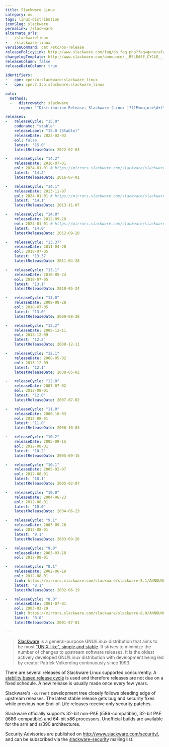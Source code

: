 ```yaml
---
title: Slackware Linux
category: os
tags: linux-distribution
iconSlug: slackware
permalink: /slackware
alternate_urls:
-   /slackwarelinux
-   /slackware-linux
versionCommand: cat /etc/os-release
releasePolicyLink: http://www.slackware.com/faq/do_faq.php?faq=general#4
changelogTemplate: http://www.slackware.com/announce/__RELEASE_CYCLE__.php
releaseColumn: false
releaseDateColumn: true

identifiers:
-   cpe: cpe:/o:slackware:slackware_linux
-   cpe: cpe:2.3:o:slackware:slackware_linux

auto:
  methods:
  -   distrowatch: slackware
      regex: '^Distribution Release: Slackware (Linux )?(?P<major>\d+)\.(?P<minor>\d+)$'

releases:
-   releaseCycle: "15.0"
    codename: "stable"
    releaseLabel: "15.0 (Stable)"
    releaseDate: 2022-02-03
    eol: false
    latest: '15.0'
    latestReleaseDate: 2022-02-03

-   releaseCycle: "14.2"
    releaseDate: 2016-07-01
    eol: 2024-01-01 # https://mirrors.slackware.com/slackware/slackware-14.2/ChangeLog.txt
    latest: '14.2'
    latestReleaseDate: 2016-07-01

-   releaseCycle: "14.1"
    releaseDate: 2013-11-07
    eol: 2024-01-01 # https://mirrors.slackware.com/slackware/slackware-14.1/ChangeLog.txt
    latest: '14.1'
    latestReleaseDate: 2013-11-07

-   releaseCycle: "14.0"
    releaseDate: 2012-09-28
    eol: 2024-01-01 # https://mirrors.slackware.com/slackware/slackware-14.0/ChangeLog.txt
    latest: '14.0'
    latestReleaseDate: 2012-09-28

-   releaseCycle: "13.37"
    releaseDate: 2011-04-28
    eol: 2018-07-05
    latest: '13.37'
    latestReleaseDate: 2011-04-28

-   releaseCycle: "13.1"
    releaseDate: 2010-05-24
    eol: 2018-07-05
    latest: '13.1'
    latestReleaseDate: 2010-05-24

-   releaseCycle: "13.0"
    releaseDate: 2009-08-28
    eol: 2018-07-05
    latest: '13.0'
    latestReleaseDate: 2009-08-28

-   releaseCycle: "12.2"
    releaseDate: 2008-12-11
    eol: 2013-12-09
    latest: '12.2'
    latestReleaseDate: 2008-12-11

-   releaseCycle: "12.1"
    releaseDate: 2008-05-02
    eol: 2013-12-09
    latest: '12.1'
    latestReleaseDate: 2008-05-02

-   releaseCycle: "12.0"
    releaseDate: 2007-07-02
    eol: 2012-08-01
    latest: '12.0'
    latestReleaseDate: 2007-07-02

-   releaseCycle: "11.0"
    releaseDate: 2006-10-03
    eol: 2012-08-01
    latest: '11.0'
    latestReleaseDate: 2006-10-03

-   releaseCycle: "10.2"
    releaseDate: 2005-09-15
    eol: 2012-08-01
    latest: '10.2'
    latestReleaseDate: 2005-09-15

-   releaseCycle: "10.1"
    releaseDate: 2005-02-07
    eol: 2012-08-01
    latest: '10.1'
    latestReleaseDate: 2005-02-07

-   releaseCycle: "10.0"
    releaseDate: 2004-06-23
    eol: 2012-08-01
    latest: '10.0'
    latestReleaseDate: 2004-06-23

-   releaseCycle: "9.1"
    releaseDate: 2003-09-26
    eol: 2012-08-01
    latest: '9.1'
    latestReleaseDate: 2003-09-26

-   releaseCycle: "9.0"
    releaseDate: 2003-03-18
    eol: 2012-08-01

-   releaseCycle: "8.1"
    releaseDate: 2002-06-19
    eol: 2012-08-01
    link: https://mirrors.slackware.com/slackware/slackware-8.1/ANNOUNCE.8_1
    latest: '8.1'
    latestReleaseDate: 2002-06-19

-   releaseCycle: "8.0"
    releaseDate: 2001-07-01
    eol: 2003-03-29
    link: https://mirrors.slackware.com/slackware/slackware-8.0/ANNOUNCE.TXT
    latest: '8.0'
    latestReleaseDate: 2001-07-01

---
```


> [Slackware](http://www.slackware.com/) is a general-purpose GNU/Linux distribution that aims to be
> most ["UNIX-like", simple and stable](http://www.slackware.com/info/). It strives to minimize the
> number of changes to upstream software releases.  It is the oldest actively developed GNU/Linux
> distribution with development being led by creator Patrick Volkerding continuously since 1993.

There are several releases of Slackware Linux supported concurrently.
A [stability based release cycle](http://www.slackware.com/faq/do_faq.php?faq=general#4) is used and
therefore releases are not due on a fixed schedule. A new release is usually made once every few
years.

Slackware's `-current` development tree closely follows bleeding edge of upstream releases. The
latest stable release gets bug and security fixes while previous non End-of-Life releases receive
only security patches.

Slackware officially supports 32-bit non-PAE (i586-compatible), 32-bit PAE (i686-compatible) and
64-bit x86 processors. Unofficial builds are available for the arm and s/390 architectures.

Security Advisories are published on <http://www.slackware.com/security/>, and can be subscribed
via the [slackware-security](http://www.slackware.com/lists/) mailing list.
